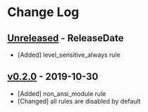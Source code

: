 # Change Log

## [Unreleased](https://github.com/dalance/svlint/compare/v0.2.0...Unreleased) - ReleaseDate

* [Added] level_sensitive_always rule

## [v0.2.0](https://github.com/dalance/svlint/compare/v0.1.0...v0.2.0) - 2019-10-30

* [Added] non_ansi_module rule
* [Changed] all rules are disabled by default
